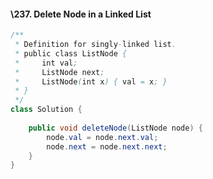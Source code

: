 #### \237. Delete Node in a Linked List



```java
/**
 * Definition for singly-linked list.
 * public class ListNode {
 *     int val;
 *     ListNode next;
 *     ListNode(int x) { val = x; }
 * }
 */
class Solution {
    
    public void deleteNode(ListNode node) {
        node.val = node.next.val;
        node.next = node.next.next;
    }
}
```

